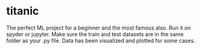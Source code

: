# titanic
The perfect ML project for a beginner and the most famous also.
Run it on spyder or jupyter.
Make sure the train and test datasets are in the same folder as your .py file.
Data has been visualized and plotted for some cases.
